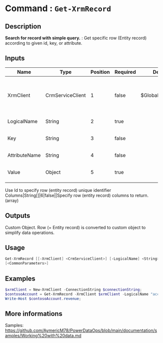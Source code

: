 ﻿# Command : `Get-XrmRecord` 

## Description

**Search for record with simple query.** : Get specific row (Entity record) according to given id, key, or attribute.

## Inputs

Name|Type|Position|Required|Default|Description
----|----|--------|--------|-------|-----------
XrmClient|CrmServiceClient|1|false|$Global:XrmClient|Xrm connector initialized to target instance. Use latest one by default. (CrmServiceClient)
LogicalName|String|2|true||Table / Entity logical name.
Key|String|3|false||Specify alternate key attribute name to search.
AttributeName|String|4|false||Specify attribute name to search.
Value|Object|5|true||Specify key or attribute value to search.
Use Id to specify row (entity record) unique identifier
Columns|String[]|6|false||Specify row (entity record) columns to return. (array)

## Outputs
Custom Object. Row (= Entity record) is converted to custom object to simplify data operations.

## Usage

```Powershell 
Get-XrmRecord [[-XrmClient] <CrmServiceClient>] [-LogicalName] <String> [[-Key] <String>] [[-AttributeName] <String>] [-Value] <Object> [[-Columns] <String[]>] 
[<CommonParameters>]
``` 

## Examples

```Powershell 
$xrmClient = New-XrmClient -ConnectionString $connectionString;
$contosoAccount = Get-XrmRecord -XrmClient $xrmClient -LogicalName "account" -AttributeName "name" -Value "Contoso" -Columns "revenue";
Write-Host $contosoAccount.revenue;
``` 

## More informations

Samples: https://github.com/AymericM78/PowerDataOps/blob/main/documentation/samples/Working%20with%20data.md


